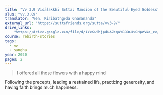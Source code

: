 ```yaml
---
title: "Vv 3.9 Visālakkhī Sutta: Mansion of the Beautiful-Eyed Goddess"
slug: "vv.3.09"
translator: "Ven. Kiribathgoda Gnanananda"
external_url: "https://suttafriends.org/sutta/vv3-9/"
drive_links:
  - "https://drive.google.com/file/d/1YcSw6hjpdUAZcqaYB836HvSNpzVKo_zc/view?usp=drivesdk"
course: rebirth-stories
tags:
  - vv
  - sangha
year: 2020
pages: 2
---
```


> I offered all those flowers with a happy mind

Following the precepts, leading a restrained life, practicing generosity, and having faith brings much happiness.

